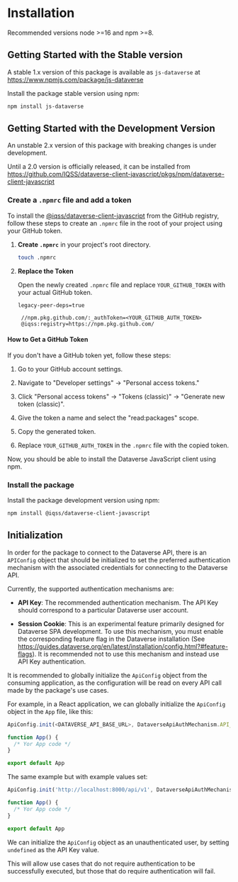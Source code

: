 # Installation

Recommended versions node >=16 and npm >=8.

## Getting Started with the Stable version

A stable 1.x version of this package is available as `js-dataverse` at https://www.npmjs.com/package/js-dataverse

Install the package stable version using npm:

```bash
npm install js-dataverse
```

## Getting Started with the Development Version

An unstable 2.x version of this package with breaking changes is under development.

Until a 2.0 version is officially released, it can be installed from https://github.com/IQSS/dataverse-client-javascript/pkgs/npm/dataverse-client-javascript


### Create a `.npmrc` file and add a token

To install the [@iqss/dataverse-client-javascript](https://github.com/IQSS/dataverse-client-javascript/pkgs/npm/dataverse-client-javascript)
from the GitHub registry, follow these steps to create an `.npmrc` file in the root of your project using your GitHub token.

1. **Create `.npmrc`** in your project's root directory.

   ```bash
   touch .npmrc
   ```

2. **Replace the Token**

   Open the newly created `.npmrc` file and replace `YOUR_GITHUB_TOKEN` with your actual GitHub token.

   ```plaintext
   legacy-peer-deps=true

    //npm.pkg.github.com/:_authToken=<YOUR_GITHUB_AUTH_TOKEN>
    @iqss:registry=https://npm.pkg.github.com/
   ```

#### How to Get a GitHub Token

If you don't have a GitHub token yet, follow these steps:

1. Go to your GitHub account settings.

2. Navigate to "Developer settings" -> "Personal access tokens."

3. Click "Personal access tokens" -> "Tokens (classic)" -> "Generate new token (classic)".

4. Give the token a name and select the "read:packages" scope.

5. Copy the generated token.

6. Replace `YOUR_GITHUB_AUTH_TOKEN` in the `.npmrc` file with the copied token.

Now, you should be able to install the Dataverse JavaScript client using npm.

### Install the package

Install the package development version using npm:

```bash
npm install @iqss/dataverse-client-javascript
```

## Initialization

In order for the package to connect to the Dataverse API, there is an `APIConfig` object that should be initialized to set the preferred authentication mechanism with the associated credentials for connecting to the Dataverse API.

Currently, the supported authentication mechanisms are:

- **API Key**: The recommended authentication mechanism. The API Key should correspond to a particular Dataverse user account.

- **Session Cookie**: This is an experimental feature primarily designed for Dataverse SPA development. To use this mechanism, you must enable the corresponding feature flag in the Dataverse installation (See https://guides.dataverse.org/en/latest/installation/config.html?#feature-flags). It is recommended not to use this mechanism and instead use API Key authentication.

It is recommended to globally initialize the `ApiConfig` object from the consuming application, as the configuration will be read on every API call made by the package's use cases.

For example, in a React application, we can globally initialize the `ApiConfig` object in the `App` file, like this:

```typescript
ApiConfig.init(<DATAVERSE_API_BASE_URL>, DataverseApiAuthMechanism.API_KEY, <DATAVERSE_API_KEY>)

function App() {
  /* Yor App code */
}

export default App
````

The same example but with example values set:

```typescript
ApiConfig.init('http://localhost:8000/api/v1', DataverseApiAuthMechanism.API_KEY, 'xxxxxxxx-xxxx-xxxx-xxxx-xxxxxxxxxxxx')

function App() {
  /* Yor App code */
}

export default App
````

We can initialize the `ApiConfig` object as an unauthenticated user, by setting `undefined` as the API Key value. 

This will allow use cases that do not require authentication to be successfully executed, but those that do require authentication will fail.
